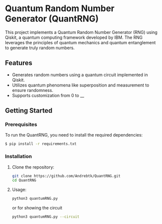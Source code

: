 # Quantum Random Number Generator (QuantRNG)

This project implements a Quantum Random Number Generator (RNG) using Qiskit, a quantum computing framework developed by IBM. The RNG leverages the principles of quantum mechanics and quantum entanglement to generate truly random numbers.

## Features

- Generates random numbers using a quantum circuit implemented in Qiskit.
- Utilizes quantum phenomena like superposition and measurement to ensure randomness.
- Supports customization from 0 to __

## Getting Started

### Prerequisites

To run the QuantRNG, you need to install the required dependencies:
 ```bash
$ pip install -r requirements.txt
```

### Installation

1. Clone the repository:

   ```bash
   git clone https://github.com/Andrebtk/QuantRNG.git
   cd QuantRNG
   ```
2. Usage:
   ```bash
   python3 quantumRNG.py
   ```
   or for showing the circuit
   ```bash
   python3 quantumRNG.py --circuit
   ```
   
